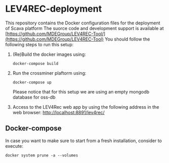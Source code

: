 # LEV4REC-deployment
This repository contains the Docker configuration files for the deployment of Scava platform
The suorce code and development support is available at [https://github.com/MDEGroup/LEV4REC-Tool/](https://github.com/MDEGroup/LEV4REC-Tool)
You should follow the following steps to run this setup:

1. (Re)Build the docker images using: 

	`docker-compose build`
2. Run the crossminer plaftorm using: 

	`docker-compose up` 
	
	Please notice that for this setup we are using an empty mongodb database for oss-db
1. Access to the LEV4Rec web app by using the following address in the web browser: 
[http://localhost:8891/lev4rec/](http://localhost:8891/lev4rec/)


## Docker-compose

In case you want to make sure to start from a fresh installation, consider to execute:

```
docker system prune -a --volumes
```